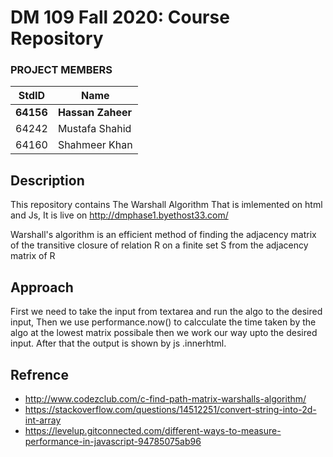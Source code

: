 # DM 109 Fall 2020: Course Repository #
### PROJECT MEMBERS ###
StdID | Name
------------ | -------------
**64156** | **Hassan Zaheer** <!--this is the group leader in bold-->
64242 | Mustafa Shahid
64160 | Shahmeer Khan
<!-- Replace name and student ids with acutally group member names and ids-->

## Description ##
This repository contains The Warshall Algorithm That is imlemented on html and Js, It is live on
http://dmphase1.byethost33.com/

Warshall's algorithm is an efficient method of finding the adjacency matrix of the transitive closure of relation R on a finite set S from the adjacency matrix of R

## Approach ##
First we need to take the input from textarea and run the algo to the desired input, Then we use performance.now() to 
calcculate the time taken by the algo at the lowest matrix possibale then we work our way upto the desired input.
After that the output is shown by js .innerhtml.

## Refrence ##
- http://www.codezclub.com/c-find-path-matrix-warshalls-algorithm/
- https://stackoverflow.com/questions/14512251/convert-string-into-2d-int-array
- https://levelup.gitconnected.com/different-ways-to-measure-performance-in-javascript-94785075ab96
